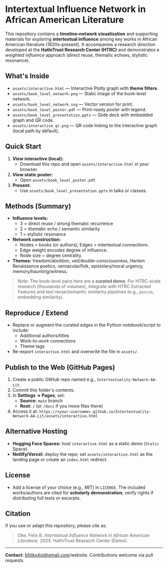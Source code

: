 # Intertextual Influence Network in African American Literature

This repository contains a **timeline–network visualization** and supporting materials for exploring **intertextual influence** among key works in African American literature (1830s–present). It accompanies a research direction developed at the **HathiTrust Research Center (HTRC)** and demonstrates a *weighted influence* approach (direct reuse, thematic echoes, stylistic resonance).

## What's Inside
- `assets/interactive.html` — Interactive Plotly graph with **theme filters**.
- `assets/book_level_network.png` — Static image of the book-level network.
- `assets/book_level_network.svg` — Vector version for print.
- `assets/book_level_poster.pdf` — Print-ready poster with legend.
- `assets/book_level_presentation.pptx` — Slide deck with embedded graph and QR code.
- `assets/interactive_qr.png` — QR code linking to the interactive graph (local path by default).

## Quick Start
1. **View interactive (local):**
   - Download this repo and open `assets/interactive.html` in your browser.
2. **View static poster:**
   - Open `assets/book_level_poster.pdf`.
3. **Present:** 
   - Use `assets/book_level_presentation.pptx` in talks or classes.

## Methods (Summary)
- **Influence levels:** 
  - 3 = direct reuse / strong thematic recurrence
  - 2 = thematic echo / semantic similarity
  - 1 = stylistic resonance
- **Network construction:**
  - Nodes = books (or authors); Edges = intertextual connections.
  - Edge weight encodes degree of influence.
  - Node size ~ degree centrality.
- **Themes:** freedom/abolition, veil/double-consciousness, Harlem Renaissance poetics, vernacular/folk, epistolary/moral urgency, memory/haunting/witness.

> Note: The book-level pairs here are a **curated demo**. For HTRC-scale research (thousands of volumes), integrate with HTRC Extracted Features and text reuse/semantic similarity pipelines (e.g., `passim`, embedding similarity).

## Reproduce / Extend
- Replace or augment the curated edges in the Python notebook/script to include:
  - Additional authors/titles
  - Work-to-work connections
  - Theme tags
- Re-export `interactive.html` and overwrite the file in `assets/`.

## Publish to the Web (GitHub Pages)
1. Create a public GitHub repo named e.g., `Intertextuality-Network-AA-Lit`.
2. Commit this folder's contents.
3. In **Settings → Pages**, set:
   - **Source:** `main` branch
   - **Root:** `/` (or `/docs` if you move files there)
4. Access it at: `https://<your-username>.github.io/Intertextuality-Network-AA-Lit/assets/interactive.html`

## Alternative Hosting
- **Hugging Face Spaces:** host `interactive.html` as a static demo (`Static` Space).
- **Netlify/Vercel:** deploy the repo; set `assets/interactive.html` as the landing page or create an `index.html` redirect.

## License
- Add a license of your choice (e.g., MIT) in `LICENSE`. The included works/authors are cited for **scholarly demonstration**; verify rights if distributing full texts or excerpts.

## Citation
If you use or adapt this repository, please cite as:
> Oke, Felix B. *Intertextual Influence Network in African American Literature.* 2025. HathiTrust Research Center (Demo).

---

**Contact:** bfiliks4xt@gmail.com/website. Contributions welcome via pull requests.
